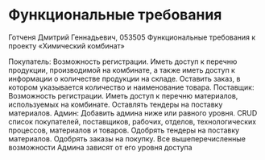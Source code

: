 # Функциональные требования
Готченя Дмитрий Геннадьевич, 053505
Функциональные требования к проекту «Химический комбинат» 

Покупатель:
  	Возможность регистрации.
  	Иметь доступ к перечню продукции, производимой на комбинате, а также иметь доступ к информации о количестве продукции на складе.
  	Оставить заказ, в котором указывается количество и наименование товара.
Поставщик:
  	Возможность регистрации.
  	Иметь доступ к перечню материалов, используемых на комбинате.
  	Оставлять тендеры на поставку материалов.
Админ:
  	Добавить админа ниже или равного уровня.
  	CRUD список покупателей, поставщиков, рабочих, отделов, технологических процессов, материалов и товаров.
  	Одобрять тендеры на поставку материалов.
  	Одобрять заказы на покупку.
Все вышеперечисленные возможности Админа зависят от его уровня доступа 
